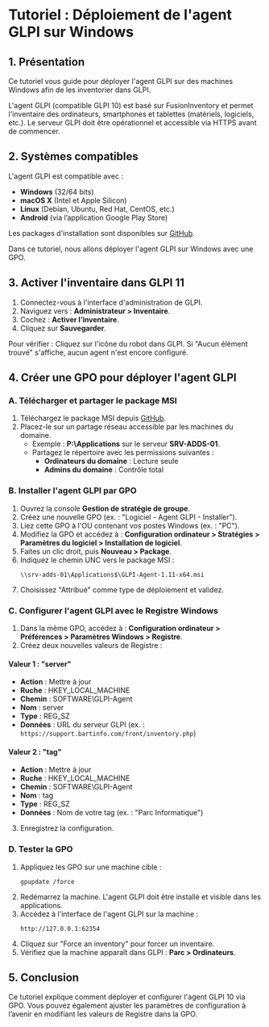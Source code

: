 # Tutoriel : Déploiement de l'agent GLPI sur Windows

## 1. Présentation

Ce tutoriel vous guide pour déployer l'agent GLPI sur des machines Windows afin de les inventorier dans GLPI.

L'agent GLPI (compatible GLPI 10) est basé sur FusionInventory et permet l'inventaire des ordinateurs, smartphones et tablettes (matériels, logiciels, etc.). Le serveur GLPI doit être opérationnel et accessible via HTTPS avant de commencer.

## 2. Systèmes compatibles

L'agent GLPI est compatible avec :
- **Windows** (32/64 bits)
- **macOS X** (Intel et Apple Silicon)
- **Linux** (Debian, Ubuntu, Red Hat, CentOS, etc.)
- **Android** (via l’application Google Play Store)

Les packages d'installation sont disponibles sur [GitHub](https://github.com/glpi-project/glpi-agent).

Dans ce tutoriel, nous allons déployer l'agent GLPI sur Windows avec une GPO.

## 3. Activer l'inventaire dans GLPI 11

1. Connectez-vous à l'interface d'administration de GLPI.
2. Naviguez vers : **Administrateur > Inventaire**.
3. Cochez : **Activer l’inventaire**.
4. Cliquez sur **Sauvegarder**.

Pour vérifier : Cliquez sur l'icône du robot dans GLPI. Si "Aucun élément trouvé" s'affiche, aucun agent n'est encore configuré.

## 4. Créer une GPO pour déployer l'agent GLPI

### A. Télécharger et partager le package MSI

1. Téléchargez le package MSI depuis [GitHub](https://github.com/glpi-project/glpi-agent).
2. Placez-le sur un partage réseau accessible par les machines du domaine.
   - Exemple : **P:\Applications** sur le serveur **SRV-ADDS-01**.
   - Partagez le répertoire avec les permissions suivantes :
     - **Ordinateurs du domaine** : Lecture seule
     - **Admins du domaine** : Contrôle total

### B. Installer l'agent GLPI par GPO

1. Ouvrez la console **Gestion de stratégie de groupe**.
2. Créez une nouvelle GPO (ex. : "Logiciel - Agent GLPI - Installer").
3. Liez cette GPO à l'OU contenant vos postes Windows (ex. : "PC").
4. Modifiez la GPO et accédez à :
   **Configuration ordinateur > Stratégies > Paramètres du logiciel > Installation de logiciel**.
5. Faites un clic droit, puis **Nouveau > Package**.
6. Indiquez le chemin UNC vers le package MSI :
   ```
   \\srv-adds-01\Applications$\GLPI-Agent-1.11-x64.msi
   ```
7. Choisissez "Attribué" comme type de déploiement et validez.

### C. Configurer l'agent GLPI avec le Registre Windows

1. Dans la même GPO, accédez à :
   **Configuration ordinateur > Préférences > Paramètres Windows > Registre**.
2. Créez deux nouvelles valeurs de Registre :

#### Valeur 1 : "server"
- **Action** : Mettre à jour
- **Ruche** : HKEY_LOCAL_MACHINE
- **Chemin** : SOFTWARE\GLPI-Agent
- **Nom** : server
- **Type** : REG_SZ
- **Données** : URL du serveur GLPI (ex. : `https://support.bartinfo.com/front/inventory.php`)

#### Valeur 2 : "tag"
- **Action** : Mettre à jour
- **Ruche** : HKEY_LOCAL_MACHINE
- **Chemin** : SOFTWARE\GLPI-Agent
- **Nom** : tag
- **Type** : REG_SZ
- **Données** : Nom de votre tag (ex. : "Parc Informatique")

3. Enregistrez la configuration.

### D. Tester la GPO

1. Appliquez les GPO sur une machine cible :
   ```
   gpupdate /force
   ```
2. Redémarrez la machine. L'agent GLPI doit être installé et visible dans les applications.
3. Accédez à l'interface de l'agent GLPI sur la machine :
   ```
   http://127.0.0.1:62354
   ```
4. Cliquez sur "Force an inventory" pour forcer un inventaire.
5. Vérifiez que la machine apparaît dans GLPI : **Parc > Ordinateurs**.

## 5. Conclusion

Ce tutoriel explique comment déployer et configurer l'agent GLPI 10 via GPO. Vous pouvez également ajuster les paramètres de configuration à l’avenir en modifiant les valeurs de Registre dans la GPO.

